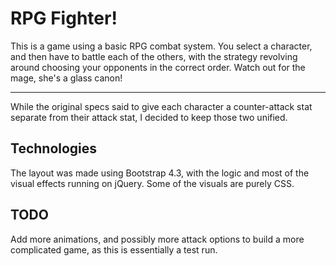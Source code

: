 # RPG Fighter!

This is a game using a basic RPG combat system. You select a character, and then have to battle each of the others, with the strategy revolving around choosing your opponents in the correct order. Watch out for the mage, she's a glass canon!

---

While the original specs said to give each character a counter-attack stat separate from their attack stat, I decided to keep those two unified.

## Technologies

The layout was made using Bootstrap 4.3, with the logic and most of the visual effects running on jQuery. Some of the visuals are purely CSS.

## TODO
Add more animations, and possibly more attack options to build a more complicated game, as this is essentially a test run.
